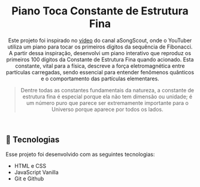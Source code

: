 <h1 align="center"> Piano Toca Constante de Estrutura Fina </h1>

<p align="center">
Este projeto foi inspirado no <a target="_blank" rel="noopener noreferrer" href="https://youtu.be/IGJeGOw8TzQ?si=YbEzvQ0zroG4l47R">vídeo</a> do canal aSongScout, onde o YouTuber utiliza um piano para tocar os primeiros dígitos da sequência de Fibonacci. A partir dessa inspiração, desenvolvi um piano interativo que reproduz os primeiros 100 dígitos da Constante de Estrutura Fina quando acionado. Esta constante, vital para a física, descreve a força eletromagnética entre partículas carregadas, sendo essencial para entender fenômenos quânticos e o comportamento das partículas elementares.
</p>

<blockquote align="center">
    Dentre todas as constantes fundamentais da natureza, a constante de estrutura fina é especial porque ela não tem dimensão ou unidade; é um número puro que parece ser extremamente importante para o Universo porque aparece por todos os lados.
</blockquote>


<br>

## 🚀 Tecnologias

Esse projeto foi desenvolvido com as seguintes tecnologias:

- HTML e CSS
- JavaScript Vanilla
- Git e Github
